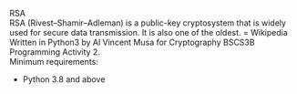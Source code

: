 RSA
<br>
RSA (Rivest–Shamir–Adleman) is a public-key cryptosystem that is widely used for secure data transmission. It is also one of the oldest. = Wikipedia
<br>
Written in Python3 by Al Vincent Musa for Cryptography BSCS3B Programming Activity 2.
<br>
Minimum requirements:
	<ul>
		<li>Python 3.8 and above</li>
	</ul>
